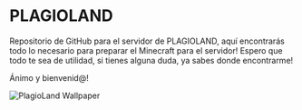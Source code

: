 # PLAGIOLAND
Repositorio de GitHub para el servidor de PLAGIOLAND, aquí encontrarás todo lo necesario para preparar el Minecraft para el servidor!
Espero que todo te sea de utilidad, si tienes alguna duda, ya sabes donde encontrarme!

Ánimo y bienvenid@!

![PlagioLand Wallpaper](https://user-images.githubusercontent.com/91057639/179546211-3a661e1a-76c4-4137-950a-fcf5383d4381.png)
